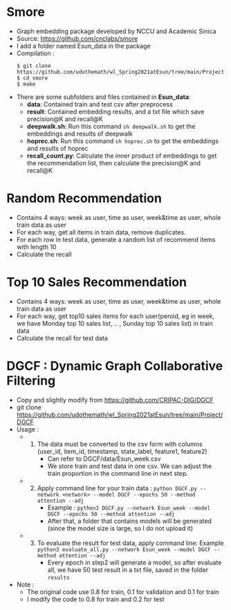 # Smore 
- Graph embedding package developed by NCCU and Academic Sinica
- Source: https://github.com/cnclabs/smore
- I add a folder named Esun_data in the package
- Compilation : 
    ```
    $ git clone https://github.com/udothemath/wl_Spring2021atEsun/tree/main/Project/smore
    $ cd smore
    $ make
    ```
- There are some subfolders and files contained in **Esun_data**:
    - **data**: Contained train and test csv after preprocess
    - **result**: Contained embedding results, and a txt file which save precision@K and recall@K
    - **deepwalk.sh**: Run this command ```sh deepwalk.sh``` to get the embeddings and results of deepwalk
    - **hoprec.sh**: Run this command ```sh hoprec.sh``` to get the embeddings and results of hoprec
    - **recall_count.py**: Calculate the inner product of embeddings to get the recommendation list, then calculate the precision@K and recall@K
    
# Random Recommendation
- Contains 4 ways: week as user, time as user, week&time as user, whole train data as user
- For each way, get all items in train data, remove duplicates.
- For each row in test data, generate a random list of recommend items with length 10
- Calculate the recall

# Top 10 Sales Recommendation
- Contains 4 ways: week as user, time as user, week&time as user, whole train data as user
- For each way, get top10 sales items for each user(peroid, eg in week, we have Monday top 10 sales list, .. , Sunday top 10 sales list) in train data
- Calculate the recall for test data

# DGCF : Dynamic Graph Collaborative Filtering
- Copy and slightly modify from https://github.com/CRIPAC-DIG/DGCF
-  git clone https://github.com/udothemath/wl_Spring2021atEsun/tree/main/Project/DGCF
- Usage : 
  - 1. The data must be converted to the csv form with columns (user_id, item_id, timestamp, state_label, feature1, feature2)
        - Can refer to DGCF/data/Esun_week.csv
        - We store train and test data in one csv. We can adjust the train proportion in the command line in next step.
  - 2. Apply command line for your train data : ```python DGCF.py --network <network> --model DGCF --epochs 50 --method attention --adj```
        - Example :   ```python3 DGCF.py --network Esun_week --model DGCF --epochs 50 --method attention --adj```  
        - After that, a folder that contains models will be generated (since the model size is large, so I do not upload it)
  - 3. To evaluate the result for test data, apply command line: Example ```python3 evaluate_all.py --network Esun_week --model DGCF --method attention --adj```
        - Every epoch in step2 will generate a model, so after evaluate all, we have 50 test result in a txt file, saved in the folder ```results```  
- Note : 
  - The original code use 0.8 for train, 0.1 for validation and 0.1 for train
  - I modify the code to 0.8 for train and 0.2 for test
